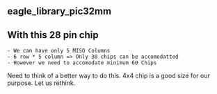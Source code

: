 ## eagle_library_pic32mm

## With this 28 pin chip 

    - We can have only 5 MISO Columns 
    - 6 row * 5 column => Only 30 chips can be accomodatted
    - However we need to accomodate minimum 60 Chips


Need to think of a better way to do this. 4x4 chip is a good size for our purpose. Let us rethink.



